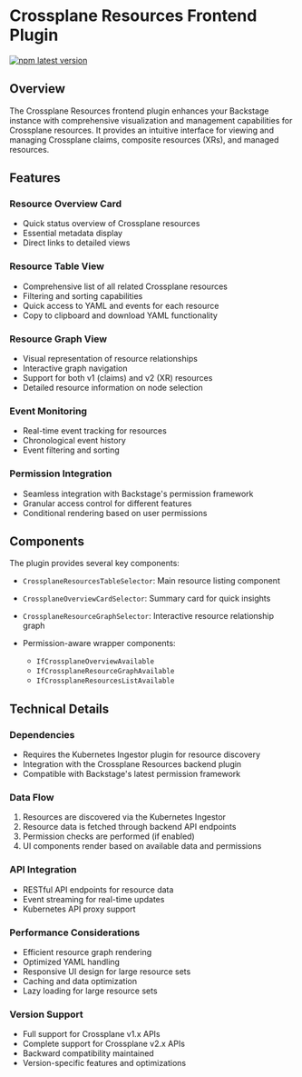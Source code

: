 # Crossplane Resources Frontend Plugin

[![npm latest version](https://img.shields.io/npm/v/@terasky/backstage-plugin-crossplane-resources-frontend/latest.svg)](https://www.npmjs.com/package/@terasky/backstage-plugin-crossplane-resources-frontend)

## Overview

The Crossplane Resources frontend plugin enhances your Backstage instance with comprehensive visualization and management capabilities for Crossplane resources. It provides an intuitive interface for viewing and managing Crossplane claims, composite resources (XRs), and managed resources.

## Features

### Resource Overview Card
- Quick status overview of Crossplane resources
- Essential metadata display
- Direct links to detailed views

### Resource Table View
- Comprehensive list of all related Crossplane resources
- Filtering and sorting capabilities
- Quick access to YAML and events for each resource
- Copy to clipboard and download YAML functionality

### Resource Graph View
- Visual representation of resource relationships
- Interactive graph navigation
- Support for both v1 (claims) and v2 (XR) resources
- Detailed resource information on node selection

### Event Monitoring
- Real-time event tracking for resources
- Chronological event history
- Event filtering and sorting

### Permission Integration
- Seamless integration with Backstage's permission framework
- Granular access control for different features
- Conditional rendering based on user permissions

## Components

The plugin provides several key components:

- `CrossplaneResourcesTableSelector`: Main resource listing component
- `CrossplaneOverviewCardSelector`: Summary card for quick insights
- `CrossplaneResourceGraphSelector`: Interactive resource relationship graph
- Permission-aware wrapper components:

    - `IfCrossplaneOverviewAvailable`
    - `IfCrossplaneResourceGraphAvailable`
    - `IfCrossplaneResourcesListAvailable`

## Technical Details

### Dependencies
- Requires the Kubernetes Ingestor plugin for resource discovery
- Integration with the Crossplane Resources backend plugin
- Compatible with Backstage's latest permission framework

### Data Flow
1. Resources are discovered via the Kubernetes Ingestor
2. Resource data is fetched through backend API endpoints
3. Permission checks are performed (if enabled)
4. UI components render based on available data and permissions

### API Integration
- RESTful API endpoints for resource data
- Event streaming for real-time updates
- Kubernetes API proxy support

### Performance Considerations
- Efficient resource graph rendering
- Optimized YAML handling
- Responsive UI design for large resource sets
- Caching and data optimization
- Lazy loading for large resource sets

### Version Support
- Full support for Crossplane v1.x APIs
- Complete support for Crossplane v2.x APIs
- Backward compatibility maintained
- Version-specific features and optimizations
